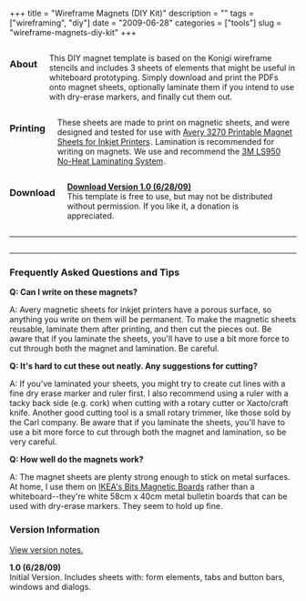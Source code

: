 +++
title = "Wireframe Magnets (DIY Kit)"
description = ""
tags = ["wireframing", "diy"]
date = "2009-06-28"
categories = ["tools"]
slug = "wireframe-magnets-diy-kit"
+++


<div class="row">
  <div class="columns small-12 medium-4">
    <h3>About</h3>
    <p>This DIY magnet template is based on the Konigi wireframe stencils and includes 3 sheets of elements that might be useful in whiteboard prototyping. Simply download and print the PDFs onto magnet sheets, optionally laminate them if you intend to use with dry-erase markers, and finally cut them out.</p>
  </div>
  <div class="columns small-12 medium-4">
    <h3>Printing</h3>
    <p>These sheets are made to print on magnetic sheets, and were designed and tested for use with <a href="http://www.amazon.com/gp/product/B00006HN5Q?ie=UTF8&amp;tag=urlgreyhot-20&amp;linkCode=as2&amp;camp=1789&amp;creative=9325&amp;creativeASIN=B00006HN5Q">Avery 3270 Printable Magnet Sheets for Inkjet Printers</a><img src="http://www.assoc-amazon.com/e/ir?t=urlgreyhot-20&amp;l=as2&amp;o=1&amp;a=B00006HN5Q" width="1" height="1" border="0" alt="" style="border:none !important; margin:0px !important;" />. Lamination is recommended for writing on magnets. We use and recommend the <a href="http://www.amazon.com/gp/product/B00004TS5Y?ie=UTF8&amp;tag=urlgreyhot-20&amp;linkCode=as2&amp;camp=1789&amp;creative=9325&amp;creativeASIN=B00004TS5Y">3M LS950 No-Heat Laminating System</a><img src="http://www.assoc-amazon.com/e/ir?t=urlgreyhot-20&amp;l=as2&amp;o=1&amp;a=B00004TS5Y" width="1" height="1" border="0" alt="" style="border:none !important; margin:0px !important;" />.
    </p>
  </div>
  <div class="columns small-12 medium-4">
    <h3>Download</h3>
    <p><strong><a href="http://media.konigi.com/tools/wireframe-magnets/konigi-wireframe-magnets.pdf.zip">Download Version 1.0 (6/28/09)</a></strong><br />
    <span class="t10">This template is free to use, but may not be distributed without permission. If you like it, a donation is appreciated.</span></p>
    <form action="https://www.paypal.com/cgi-bin/webscr" method="post" class="mar0 pad0">
    <input type="image" src="https://www.paypal.com/en_US/i/btn/btn_donate_SM.gif" border="0" name="submit" alt=""  class="mar0 pad0 paypal" style="background-color: #fff;" /><br />
    <input type="hidden" name="cmd" value="_s-xclick" class="mar0 pad0" /><br />
    <input type="hidden" name="hosted_button_id" value="2318535" class="mar0 pad0" /><br />
    <img alt="" border="0" src="https://www.paypal.com/en_US/i/scr/pixel.gif" width="1" height="1" class="mar0 pad0" /><br />
    </form>
  </div>
</div>

<hr>

<div class="row">
  <div class="columns small-12 medium-4">
    <a href="http://media.konigi.com/tools/wireframe-magnets/konigi-wireframe-magnets-forms.png" class="group" rel="group"><img src="http://media.konigi.com/tools/wireframe-magnets/konigi-wireframe-magnets-forms-thumb.png" alt="" class="img-responsive" /></a>
  </div>
  <div class="columns small-12 medium-4">
    <a href="http://media.konigi.com/tools/wireframe-magnets/konigi-wireframe-magnets-tabs-buttonbars.png" class="group" rel="group"><img src="http://media.konigi.com/tools/wireframe-magnets/konigi-wireframe-magnets-tabs-buttonbars-thumb.png" alt="" class="img-responsive" /></a>
  </div>
  <div class="columns small-12 medium-4">
    <a href="http://media.konigi.com/tools/wireframe-magnets/konigi-wireframe-magnets-windows-dialogs.png" class="group" rel="group"><img src="http://media.konigi.com/tools/wireframe-magnets/konigi-wireframe-magnets-windows-dialogs-thumb.png" alt="" class="img-responsive" /></a>
  </div>
</div>

<hr>

<div class="faq">
<h3>Frequently Asked Questions and Tips</h3>
<p><strong>Q: Can I write on these magnets?</strong></p>
<p>A: Avery magnetic sheets for inkjet printers have a porous surface, so anything you write on them will be permanent. To make the magnetic sheets reusable, laminate them after printing, and then cut the pieces out.  Be aware that if you laminate the sheets, you'll have to use a bit more force to cut through both the magnet and lamination. Be careful.</p>
<p><strong>Q: It's hard to cut these out neatly. Any suggestions for cutting?</strong></p>
<p>A: If you've laminated your sheets, you might try to create cut lines with a fine dry erase marker and ruler first. I also recommend using a ruler with a tacky back side (e.g. cork) when cutting with a rotary cutter or Xacto/craft knife. Another good cutting tool is a small rotary trimmer, like those sold by the Carl company. Be aware that if you laminate the sheets, you'll have to use a bit more force to cut through both the magnet and lamination, so be very careful.</p>
<p><strong>Q: How well do the magnets work?</strong></p>
<p>A: The magnet sheets are plenty strong enough to stick on metal surfaces. At home, I use them on <a href="http://www.ikea.com/us/en/catalog/products/90059072">IKEA's Bits Magnetic Boards</a> rather than a whiteboard--they're white 58cm x 40cm metal bulletin boards that can be used with dry-erase markers. They seem to hold up fine. </p>
</div>

<div class="version">
<h3>Version Information</h3>
<p><a href="javascript:void(0);" class="toggle">View version notes.</a></p>
<div class="toggle-content hide">
<p>
<strong>1.0 (6/28/09)</strong><br />
Initial Version. Includes sheets with: form elements, tabs and button bars, windows and dialogs.
</p>
</div>
</div>
